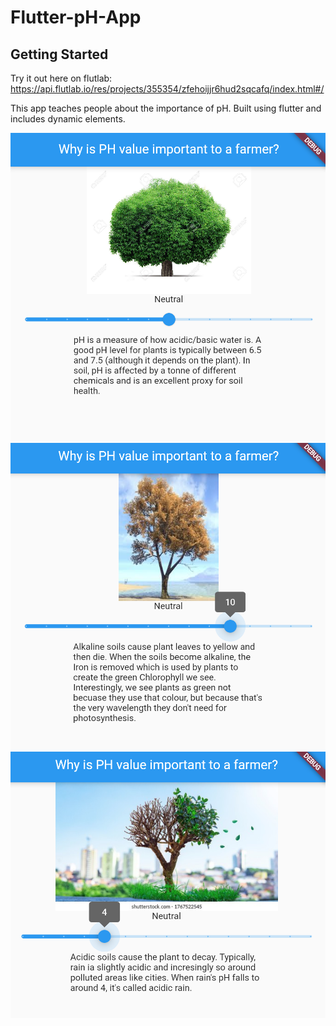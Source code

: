 # Flutter-pH-App

## Getting Started

Try it out here on flutlab:
https://api.flutlab.io/res/projects/355354/zfehoijjr6hud2sqcafq/index.html#/

This app teaches people about the importance of pH. Built using flutter and includes dynamic elements. 

![alt text](./screenshots/neautral.png)
![alt text](./screenshots/alk.png)
![alt text](./screenshots/acidic.png)
